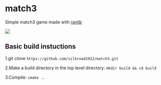 # match3
Simple match3 game made with [raylib](https://www.raylib.com/)

<img src="image_match3.jpg"/>


## Basic build instuctions 

1.git clone `https://github.com/silkroad1922/match3.git`

2.Make a build directory in the top level directory: `mkdir build && cd build`

3.Compile: `cmake ..`



